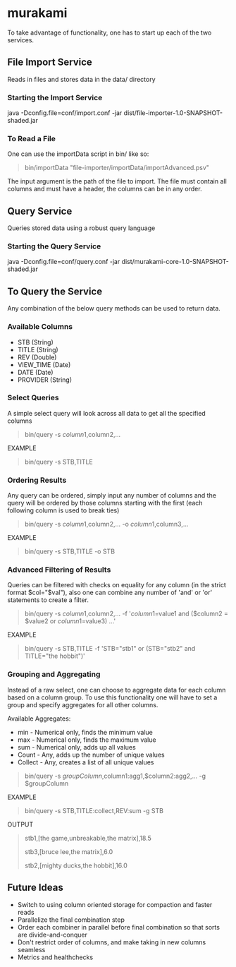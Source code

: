 # murakami
To take advantage of functionality, one has to start up each of the
two services.

## File Import Service
Reads in files and stores data in the data/ directory

### Starting the Import Service
java -Dconfig.file=conf/import.conf -jar dist/file-importer-1.0-SNAPSHOT-shaded.jar

### To Read a File
One can use the importData script in bin/ like so:
> bin/importData "file-importer/importData/importAdvanced.psv"

The input argument is the path of the file to import. The file must contain
all columns and must have a header, the columns can be in any order.

## Query Service
Queries stored data using a robust query language

### Starting the Query Service
java -Dconfig.file=conf/query.conf -jar dist/murakami-core-1.0-SNAPSHOT-shaded.jar

## To Query the Service
Any combination of the below query methods can be used to return data.

### Available Columns
* STB (String)
* TITLE (String)
* REV (Double)
* VIEW_TIME (Date)
* DATE (Date)
* PROVIDER (String)

### Select Queries
A simple select query will look across all data to get all the specified columns
> bin/query -s $column1,$column2,...

EXAMPLE
> bin/query -s STB,TITLE

### Ordering Results
Any query can be ordered, simply input any number of columns and the query
will be ordered by those columns starting with the first (each following
column is used to break ties)
> bin/query -s $column1,$column2,... -o $column1,$column3,...

EXAMPLE
> bin/query -s STB,TITLE -o STB

### Advanced Filtering of Results
Queries can be filtered with checks on equality for any column (in the strict format $col="$val"),
also one can combine any number of 'and' or 'or' statements to create a filter.
> bin/query -s $column1,$column2,... -f '$column1=$value1 and ($column2 = $value2 or $column1=$value3) ...'

EXAMPLE
> bin/query -s STB,TITLE -f 'STB="stb1" or (STB="stb2" and TITLE="the hobbit")'

### Grouping and Aggregating
Instead of a raw select, one can choose to aggregate data for each column based on a column
group. To use this functionality one will have to set a group and specify aggregates for
all other columns.

Available Aggregates:
* min - Numerical only, finds the minimum value
* max - Numerical only, finds the maximum value
* sum - Numerical only, adds up all values
* Count - Any, adds up the number of unique values
* Collect - Any, creates a list of all unique values

> bin/query -s $groupColumn,$column1:agg1,$column2:agg2,... -g $groupColumn

EXAMPLE
>  bin/query -s STB,TITLE:collect,REV:sum -g STB

OUTPUT
>stb1,[the game,unbreakable,the matrix],18.5
>
>stb3,[bruce lee,the matrix],6.0
>
>stb2,[mighty ducks,the hobbit],16.0

## Future Ideas
* Switch to using column oriented storage for compaction and faster reads
* Parallelize the final combination step
* Order each combiner in parallel before final combination so that sorts are divide-and-conquer
* Don't restrict order of columns, and make taking in new columns seamless
* Metrics and healthchecks

